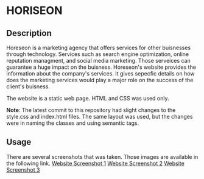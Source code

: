 # HORISEON

## Description

Horeseon is a marketing agency that offers services for other buisnesses through technology. Services such as search engine optimization, online reputation managment, and social media marketing. Those serveices can guarantee a huge impact on the buisness. Horeseon's website provides the information about the company's services. It gives sepecfic details on how does the marketing services would play a major role on the success of the client's buisness.

The website is a static web page. HTML and CSS was used only.

**Note**: The latest commit to this repository had slight changes to the style.css and index.html files. The same layout was used, but the changes were in naming the classes and using semantic tags.

## Usage

There are several screenshots that was taken. Those images are available in the following link.
[Website Screenshot 1](assets/images/Screenshots/website-screenshot-1.PNG)
[Website Screenshot 2](assets/images/Screenshots/website-screenshot-2.PNG)
[Website Screenshot 3](assets/images/Screenshots/website-screenshot-3.PNG)
